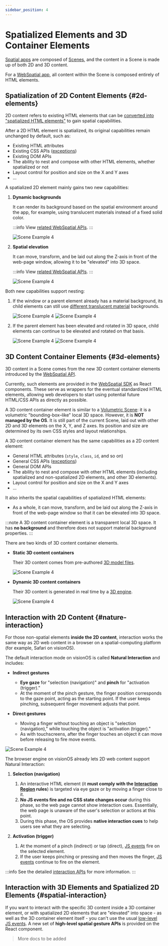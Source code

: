 ```yaml
---
sidebar_position: 4
---
```


# Spatialized Elements and 3D Container Elements

[Spatial apps](./shared-space-and-spatial-apps#spatial-apps) are composed of [Scenes](./scenes-and-spatial-layouts), and the content in a Scene is made up of both 2D and 3D content.

For a [WebSpatial app](./unique-concepts-in-webspatial#webspatial-app), all content within the Scene is composed entirely of HTML elements.

## Spatialization of 2D Content Elements {#2d-elements}

2D content refers to existing HTML elements that can be [converted into "spatialized HTML elements"](../development-guide/using-the-webspatial-api/spatialize-html-elements) to gain spatial capabilities.

After a 2D HTML element is spatialized, its original capabilities remain unchanged by default, such as:

- Existing HTML attributes
- Existing CSS APIs ([exceptions](../development-guide/using-the-webspatial-api/add-material-backgrounds#stacking-order))
- Existing DOM APIs
- The ability to nest and compose with other HTML elements, whether spatialized or not
- Layout control for position and size on the X and Y axes
- ...

A spatialized 2D element mainly gains two new capabilities:

1. **Dynamic backgrounds**

   It can render its background based on the spatial environment around the app, for example, using translucent materials instead of a fixed solid color.

   :::info
   View [related WebSpatial APIs](../development-guide/using-the-webspatial-api/add-material-backgrounds).
   :::

   <Image img="/assets/concepts/4-1.png" alt="Scene Example 4" />

2. **Spatial elevation**

   It can move, transform, and be laid out along the Z-axis in front of the web-page window, allowing it to be "elevated" into 3D space.

   :::info
   View [related WebSpatial APIs](../development-guide/using-the-webspatial-api/elevate-2d-elements).
   :::

   <Image img="/assets/concepts/4-2.png" alt="Scene Example 4" />

Both new capabilities support nesting:

1. If the window or a parent element already has a material background, its child elements can still use [different translucent material](../development-guide/using-the-webspatial-api/add-material-backgrounds#translucent-options) backgrounds.

   <Image img="/assets/concepts/4-3.png" alt="Scene Example 4" />
   <Image img="/assets/concepts/4-4.png" alt="Scene Example 4" />

2. If the parent element has been elevated and rotated in 3D space, child elements can continue to be elevated and rotated on that basis.

   <Image img="/assets/concepts/4-5.jpeg" alt="Scene Example 4" />
   <Image img="/assets/concepts/4-6.png" alt="Scene Example 4" />

## 3D Content Container Elements {#3d-elements}

3D content in a Scene comes from the new 3D content container elements introduced by the [WebSpatial API](./unique-concepts-in-webspatial#webspatial-api).

Currently, such elements are provided in the [WebSpatial SDK](./unique-concepts-in-webspatial#webspatial-sdk) as React components. These serve as wrappers for the eventual standardized HTML elements, allowing web developers to start using potential future HTML/CSS APIs as directly as possible.

A 3D content container element is similar to a [Volumetric Scene](./scenes-and-spatial-layouts#volume-scene): it is a volumetric "bounding-box–like" local 3D space. However, it is **NOT managed by the OS**. It is still part of the current Scene, laid out with other 2D and 3D elements on the X, Y, and Z axes. Its position and size are determined by its own CSS styles and layout relationships.

A 3D content container element has the same capabilities as a 2D content element:

- General HTML attributes (`style`, `class`, `id`, and so on)
- General CSS APIs ([exceptions](../development-guide/using-the-webspatial-api/add-material-backgrounds#stacking-order))
- General DOM APIs
- The ability to nest and compose with other HTML elements (including spatialized and non-spatialized 2D elements, and other 3D elements).
- Layout control for position and size on the X and Y axes
- ...

It also inherits the spatial capabilities of spatialized HTML elements:

- As a whole, it can move, transform, and be laid out along the Z-axis in front of the web-page window so that it can be elevated into 3D space.

:::note
A 3D content container element is a transparent local 3D space. It has **no background** and therefore does not support material background properties.
:::

There are two kinds of 3D content container elements.

- **Static 3D content containers**

  Their 3D content comes from pre-authored [3D model files](../development-guide/using-the-webspatial-api/add-3d-content).

  <Image img="/assets/concepts/4-7.png" alt="Scene Example 4" />

- **Dynamic 3D content containers**

  Their 3D content is generated in real time by a [3D engine](../development-guide/using-the-webspatial-api/add-3d-content).

  <Image img="/assets/concepts/4-8.png" alt="Scene Example 4" />

## Interaction with 2D Content {#nature-interaction}

For those non-spatial elements **inside the 2D content**, interaction works the same way as 2D web content in a browser on a spatial-computing platform (for example, Safari on visionOS).

The default interaction mode on visionOS is called **Natural Interaction** and includes:

- **Indirect gestures**

  - **Eye gaze** for "selection (navigation)" and **pinch** for "activation (trigger)."
  - At the moment of the pinch gesture, the finger position corresponds to the gaze point, acting as the starting point. If the user keeps pinching, subsequent finger movement adjusts that point.

- **Direct gestures**

  - Moving a finger without touching an object is "selection (navigation)," while touching the object is "activation (trigger)."
  - As with touchscreens, after the finger touches an object it can move before releasing to fire move events.

<Image img="/assets/concepts/4-9.png" alt="Scene Example 4" />

The browser engine on visionOS already lets 2D web content support Natural Interaction:

1. **Selection (navigation)**

   1. An interactive HTML element (it **must comply with the [Interaction Region](../development-guide/using-the-webspatial-api/spatialize-html-elements#hover-effect) rules**) is targeted via eye gaze or by moving a finger close to it.
   2. **No JS events fire and no CSS state changes occur** during this phase, so the web page cannot show interaction cues. Essentially, the web page is unaware of the user's selection or actions at this point.
   3. During this phase, the OS provides **native interaction cues** to help users see what they are selecting.

2. **Activation (trigger)**
   1. At the moment of a pinch (indirect) or tap (direct), [JS events](../development-guide/using-the-webspatial-api/spatialize-html-elements#js-events) fire on the selected element.
   2. If the user keeps pinching or pressing and then moves the finger, [JS events](../development-guide/using-the-webspatial-api/spatialize-html-elements#js-events) continue to fire on the element.

:::info
See the detailed [interaction APIs](../development-guide/using-the-webspatial-api/spatialize-html-elements#content-interaction) for more information.
:::

## Interaction with 3D Elements and Spatialized 2D Elements {#spatial-interaction}

If you want to interact with the specific 3D content inside a 3D container element, or with spatialized 2D elements that are "elevated" into space - as well as the 3D container element itself - you can't use the usual [low-level JS events](../development-guide/using-the-webspatial-api/spatialize-html-elements#js-events). A new set of **high-level spatial gesture APIs** is provided on the React component.

> More docs to be added
